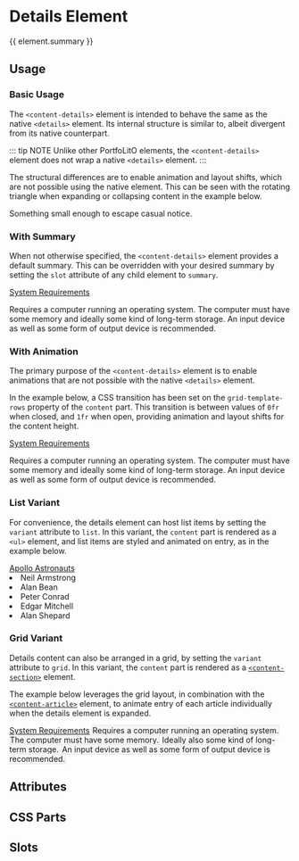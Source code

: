 <script setup>
import {inject} from "vue";
const element = inject("manifest").for("content", "details");
</script>

# Details Element

{{ element.summary }}

## Usage

### Basic Usage

The `<content-details>` element is intended to behave the same as the native `<details>` element.
Its internal structure is similar to, albeit divergent from its native counterpart.

::: tip NOTE
Unlike other PortfoLitO elements, the `<content-details>` element does not wrap a native `<details>` element.
:::

The structural differences are to enable animation and layout shifts, which are not possible using the native element.
This can be seen with the rotating triangle when expanding or collapsing content in the example below.

<demo>
  <content-details>
    Something small enough to escape casual notice.
  </content-details>
</demo>

### With Summary

When not otherwise specified, the `<content-details>` element provides a default summary.
This can be overridden with your desired summary by setting the `slot` attribute of any child element to `summary`.

<demo>
  <content-details>
    <u slot="summary">System Requirements</u>
    <p>
      Requires a computer running an operating system. The computer must have some
      memory and ideally some kind of long-term storage. An input device as well
      as some form of output device is recommended.
    </p>
  </content-details>
</demo>

### With Animation

The primary purpose of the `<content-details>` element is to enable animations that are not possible with the native `<details>` element.

In the example below, a CSS transition has been set on the `grid-template-rows` property of the `content` part.
This transition is between values of `0fr` when closed, and `1fr` when open, providing animation and layout shifts for the content height.

<demo>
  <style>
    content-details::part(content) {
      transition: grid-template-rows 0.3s ease-in-out;
    }
  </style>
  <content-details>
    <u slot="summary">System Requirements</u>
    <p>
      Requires a computer running an operating system. The computer must have some
      memory and ideally some kind of long-term storage. An input device as well
      as some form of output device is recommended.
    </p>
  </content-details>
</demo>

### List Variant

For convenience, the details element can host list items by setting the `variant` attribute to `list`.
In this variant, the `content` part is rendered as a `<ul>` element, and list items are styled and animated on entry, as in the example below.

<demo>
  <content-details variant="list">
    <u slot="summary">Apollo Astronauts</u>
    <li>Neil Armstrong</li>
    <li>Alan Bean</li>
    <li>Peter Conrad</li>
    <li>Edgar Mitchell</li>
    <li>Alan Shepard</li>
  </content-details>
</demo>

### Grid Variant

Details content can also be arranged in a grid, by setting the `variant` attribute to `grid`.
In this variant, the `content` part is rendered as a [`<content-section>`](./section) element.

The example below leverages the grid layout, in combination with the [`<content-article>`](./article) element,
to animate entry of each article individually when the details element is expanded.

<demo>
  <style>
    content-article {
      background: #f6f6f7;
      border: 1px solid #e2e2e3;
      
      .dark & {
        background: #161618;
        border: 1px solid #2e2e32;
      }
    }
  </style>
  <content-details variant="grid">
    <u slot="summary">System Requirements</u>
    <content-article variant="panel">Requires a computer running an operating system.</content-article>
    <content-article variant="panel">The computer must have some memory.</content-article>
    <content-article variant="panel">Ideally also some kind of long-term storage.</content-article>
    <content-article variant="panel">An input device as well as some form of output device is recommended.</content-article>
  </content-details>
</demo>

## Attributes

<declaration :rows="element.attributes" />

## CSS Parts

<declaration :rows="element.cssParts" />

## Slots

<declaration :rows="element.slots" />